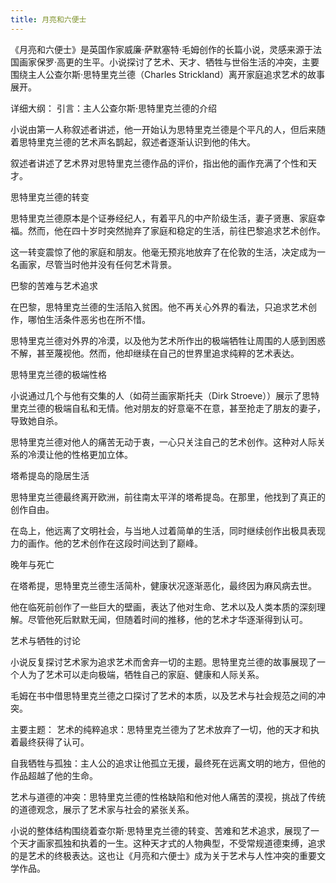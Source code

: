 ```yaml
---
title: 月亮和六便士
---
```





《月亮和六便士》是英国作家威廉·萨默塞特·毛姆创作的长篇小说，灵感来源于法国画家保罗·高更的生平。小说探讨了艺术、天才、牺牲与世俗生活的冲突，主要围绕主人公查尔斯·思特里克兰德（Charles Strickland）离开家庭追求艺术的故事展开。

详细大纲：
引言：主人公查尔斯·思特里克兰德的介绍

小说由第一人称叙述者讲述，他一开始认为思特里克兰德是个平凡的人，但后来随着思特里克兰德的艺术声名鹊起，叙述者逐渐认识到他的伟大。

叙述者讲述了艺术界对思特里克兰德作品的评价，指出他的画作充满了个性和天才。

思特里克兰德的转变

思特里克兰德原本是个证券经纪人，有着平凡的中产阶级生活，妻子贤惠、家庭幸福。然而，他在四十岁时突然抛弃了家庭和稳定的生活，前往巴黎追求艺术创作。

这一转变震惊了他的家庭和朋友。他毫无预兆地放弃了在伦敦的生活，决定成为一名画家，尽管当时他并没有任何艺术背景。

巴黎的苦难与艺术追求

在巴黎，思特里克兰德的生活陷入贫困。他不再关心外界的看法，只追求艺术创作，哪怕生活条件恶劣也在所不惜。

思特里克兰德对外界的冷漠，以及他为艺术所作出的极端牺牲让周围的人感到困惑不解，甚至蔑视他。然而，他却继续在自己的世界里追求纯粹的艺术表达。

思特里克兰德的极端性格

小说通过几个与他有交集的人（如荷兰画家斯托夫（Dirk Stroeve））展示了思特里克兰德的极端自私和无情。他对朋友的好意毫不在意，甚至抢走了朋友的妻子，导致她自杀。

思特里克兰德对他人的痛苦无动于衷，一心只关注自己的艺术创作。这种对人际关系的冷漠让他的性格更加立体。

塔希提岛的隐居生活

思特里克兰德最终离开欧洲，前往南太平洋的塔希提岛。在那里，他找到了真正的创作自由。

在岛上，他远离了文明社会，与当地人过着简单的生活，同时继续创作出极具表现力的画作。他的艺术创作在这段时间达到了巅峰。

晚年与死亡

在塔希提，思特里克兰德生活简朴，健康状况逐渐恶化，最终因为麻风病去世。

他在临死前创作了一些巨大的壁画，表达了他对生命、艺术以及人类本质的深刻理解。尽管他死后默默无闻，但随着时间的推移，他的艺术才华逐渐得到认可。

艺术与牺牲的讨论

小说反复探讨艺术家为追求艺术而舍弃一切的主题。思特里克兰德的故事展现了一个人为了艺术可以走向极端，牺牲自己的家庭、健康和人际关系。

毛姆在书中借思特里克兰德之口探讨了艺术的本质，以及艺术与社会规范之间的冲突。

主要主题：
艺术的纯粹追求：思特里克兰德为了艺术放弃了一切，他的天才和执着最终获得了认可。

自我牺牲与孤独：主人公的追求让他孤立无援，最终死在远离文明的地方，但他的作品超越了他的生命。

艺术与道德的冲突：思特里克兰德的性格缺陷和他对他人痛苦的漠视，挑战了传统的道德观念，展示了艺术家与社会的紧张关系。

小说的整体结构围绕着查尔斯·思特里克兰德的转变、苦难和艺术追求，展现了一个天才画家孤独和执着的一生。这种天才式的人物典型，不受常规道德束缚，追求的是艺术的终极表达。这也让《月亮和六便士》成为关于艺术与人性冲突的重要文学作品。